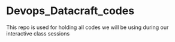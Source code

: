 # Devops_Datacraft_codes
This repo is used for holding all codes we will be using during our interactive class sessions
